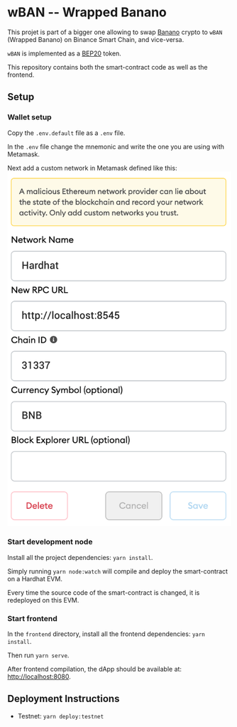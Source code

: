# wBAN -- Wrapped Banano

This projet is part of a bigger one allowing to swap [Banano](https://banano.cc) crypto to `wBAN` (Wrapped Banano)
on Binance Smart Chain, and vice-versa.

`wBAN` is implemented as a [BEP20](https://github.com/binance-chain/BEPs/blob/master/BEP20.md) token.

This repository contains both the smart-contract code as well as the frontend.

## Setup

### Wallet setup

Copy the `.env.default` file as a `.env` file.

In the `.env` file change the mnemonic and write the one you are using with Metamask.

Next add a custom network in Metamask defined like this:
![Metamask setup for Hardhat](docs/hardhat-metamask-setup.png)

### Start development node

Install all the project dependencies: `yarn install`.

Simply running `yarn node:watch` will compile and deploy the smart-contract on a Hardhat EVM.

Every time the source code of the smart-contract is changed, it is redeployed on this EVM.

### Start frontend

In the `frontend` directory, install all the frontend dependencies: `yarn install`.

Then run `yarn serve`.

After frontend compilation, the dApp should be available at:
[http://localhost:8080](http://localhost:8080).

## Deployment Instructions

* Testnet: `yarn deploy:testnet`
